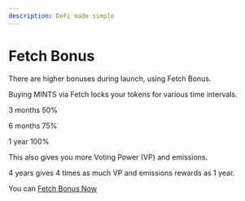 ```yaml
---
description: DeFi made simple
---
```


# Fetch Bonus

There are higher bonuses during launch, using Fetch Bonus.

Buying MINTS via Fetch locks your tokens for various time intervals.

3 months 50%

6 months 75%

1 year 100%

This also gives you more Voting Power (VP) and emissions.

4 years gives 4 times as much VP and emissions rewards as 1 year.

You can [Fetch Bonus Now](https://defi.mintydao.io/fetch/)
